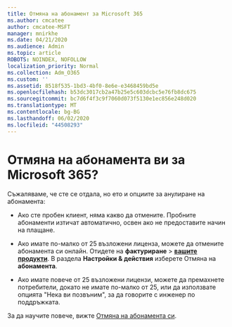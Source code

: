 ```yaml
---
title: Отмяна на абонамент за Microsoft 365
ms.author: cmcatee
author: cmcatee-MSFT
manager: mnirkhe
ms.date: 04/21/2020
ms.audience: Admin
ms.topic: article
ROBOTS: NOINDEX, NOFOLLOW
localization_priority: Normal
ms.collection: Adm_O365
ms.custom: ''
ms.assetid: 8518f535-1bd3-4bf0-8e6e-e3468459bd5e
ms.openlocfilehash: b53dc3017cb2a47b25e5c603dcbc5e76fb8dc675
ms.sourcegitcommit: bc7d6f4f3c9f7060d073f5130e1ec856e248d020
ms.translationtype: MT
ms.contentlocale: bg-BG
ms.lasthandoff: 06/02/2020
ms.locfileid: "44508293"
---
```

# <a name="cancelling-your-microsoft-365-subscription"></a>Отмяна на абонамента ви за Microsoft 365?

Съжаляваме, че сте се отдала, но ето и опциите за анулиране на абонамента:
  
- Ако сте пробен клиент, няма какво да отмените. Пробните абонаменти изтичат автоматично, освен ако не предоставите начин на плащане.

- Ако имате по-малко от 25 възложени лиценза, можете да отмените абонамента си онлайн. Отидете на **фактуриране** \> **[вашите продукти](https://go.microsoft.com/fwlink/p/?linkid=842054)**. В раздела **Настройки & действия** изберете Отмяна на **абонамента**.

- Ако имате повече от 25 възложени лицензи, можете да премахнете потребители, докато не имате по-малко от 25, или да използвате опцията "Нека ви позвъним", за да говорите с инженер по поддръжката.

За да научите повече, вижте [Отмяна на абонамента си](https://docs.microsoft.com/microsoft-365/commerce/subscriptions/cancel-your-subscription).